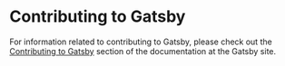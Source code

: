 # Contributing to Gatsby

For information related to contributing to Gatsby, please check out the [Contributing to Gatsby](https://www.gatsbyjs.com/contributing/) section of the documentation at the Gatsby site.
